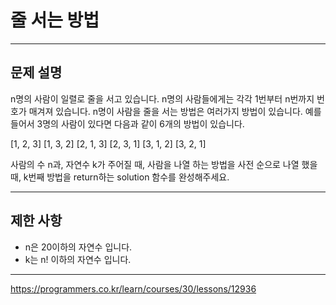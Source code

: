 # 줄 서는 방법

---

## 문제 설명

n명의 사람이 일렬로 줄을 서고 있습니다. n명의 사람들에게는 각각 1번부터 n번까지 번호가 매겨져 있습니다. n명이 사람을 줄을 서는 방법은 여러가지 방법이 있습니다. 예를 들어서 3명의 사람이 있다면 다음과 같이 6개의 방법이 있습니다.

\[1, 2, 3]
\[1, 3, 2]
\[2, 1, 3]
\[2, 3, 1]
\[3, 1, 2]
\[3, 2, 1]

사람의 수 n과, 자연수 k가 주어질 때, 사람을 나열 하는 방법을 사전 순으로 나열 했을 때, k번째 방법을 return하는 solution 함수를 완성해주세요.

---

## 제한 사항

- n은 20이하의 자연수 입니다.
- k는 n! 이하의 자연수 입니다.


---

https://programmers.co.kr/learn/courses/30/lessons/12936



